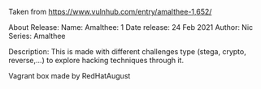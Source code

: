 Taken from https://www.vulnhub.com/entry/amalthee-1,652/ 

About Release:
    Name: Amalthee: 1
    Date release: 24 Feb 2021
    Author: Nic
    Series: Amalthee

Description:
    This is made with different challenges type (stega, crypto, reverse,...) to explore hacking techniques through it.

Vagrant box made by RedHatAugust
